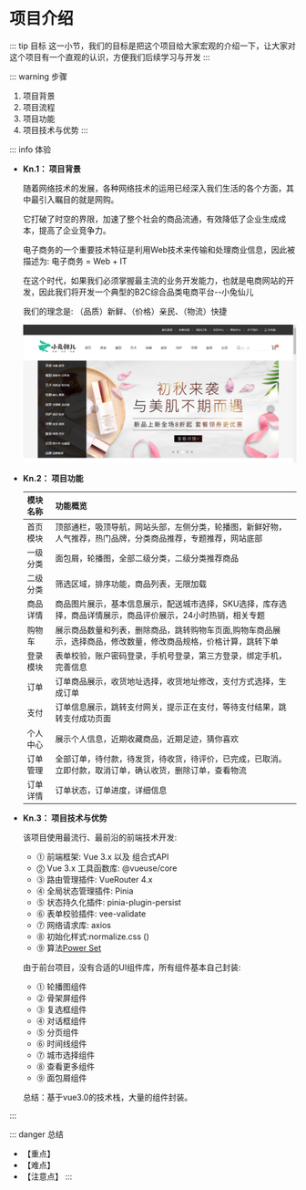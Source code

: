 # 项目介绍

::: tip 目标
这一小节，我们的目标是把这个项目给大家宏观的介绍一下，让大家对这个项目有一个直观的认识，方便我们后续学习与开发
:::

::: warning 步骤

1. 项目背景
2. 项目流程
3. 项目功能
4. 项目技术与优势
:::

::: info 体验

* **Kn.1： 项目背景**

  随着网络技术的发展，各种网络技术的运用已经深入我们生活的各个方面，其中最引入瞩目的就是网购。

  它打破了时空的界限，加速了整个社会的商品流通，有效降低了企业生成成本，提高了企业竞争力。
  
  电子商务的一个重要技术特征是利用Web技术来传输和处理商业信息，因此被描述为: 电子商务 = Web + IT

  在这个时代，如果我们必须掌握最主流的业务开发能力，也就是电商网站的开发，因此我们将开发一个典型的B2C综合品类电商平台--小兔仙儿

  我们的理念是: （品质）新鲜、（价格）亲民、（物流）快捷

  ![xiaotuxianer](./images/1616248027640.e3494754.png)

* **Kn.2： 项目功能**

  |   模块名称  | 功能概览  |
  |  ----  | ----  |
  | 首页模块  | 顶部通栏，吸顶导航，网站头部，左侧分类，轮播图，新鲜好物，人气推荐，热门品牌，分类商品推荐，专题推荐，网站底部 |
  | 一级分类  | 面包屑，轮播图，全部二级分类，二级分类推荐商品|
  | 二级分类  | 筛选区域，排序功能，商品列表，无限加载|
  | 商品详情  | 商品图片展示，基本信息展示，配送城市选择，SKU选择，库存选择，商品详情展示，商品评价展示，24小时热销，相关专题|
  | 购物车  | 展示商品数量和列表，删除商品，跳转购物车页面,购物车商品展示，选择商品，修改数量，修改商品规格，价格计算，跳转下单 |
  | 登录模块  | 表单校验，账户密码登录，手机号登录，第三方登录，绑定手机，完善信息 |
  | 订单  | 订单商品展示，收货地址选择，收货地址修改，支付方式选择，生成订单|
  | 支付  | 订单信息展示，跳转支付网关，提示正在支付，等待支付结果，跳转支付成功页面|
  | 个人中心  | 展示个人信息，近期收藏商品，近期足迹，猜你喜欢 |
  | 订单管理  | 全部订单，待付款，待发货，待收货，待评价，已完成，已取消。立即付款，取消订单，确认收货，删除订单，查看物流 |
  | 订单详情  | 订单状态，订单进度，详细信息 |

* **Kn.3： 项目技术与优势**

  该项目使用最流行、最前沿的前端技术开发:

  * ⓵ 前端框架: Vue 3.x 以及 组合式API
  * ⓶ Vue 3.x 工具函数库: @vueuse/core
  * ⓷ 路由管理插件: VueRouter 4.x
  * ⓸ 全局状态管理插件: Pinia
  * ⓹ 状态持久化插件: pinia-plugin-persist
  * ⓺ 表单校验插件: vee-validate
  * ⓻ 网络请求库:  axios
  * ⓼ 初始化样式:normalize.css ()
  * ⓽ 算法[Power Set](https://github.com/trekhleb/javascript-algorithms/tree/master/src/algorithms/sets/power-set)

  由于前台项目，没有合适的UI组件库，所有组件基本自己封装:

  * ⓵ 轮播图组件
  * ⓶ 骨架屏组件
  * ⓷ 复选框组件
  * ⓸ 对话框组件
  * ⓹ 分页组件
  * ⓺ 时间线组件
  * ⓻ 城市选择组件
  * ⓼ 查看更多组件
  * ⓽ 面包屑组件

  总结：基于vue3.0的技术栈，大量的组件封装。

:::

::: danger 总结

* 【重点】
* 【难点】
* 【注意点】
:::
